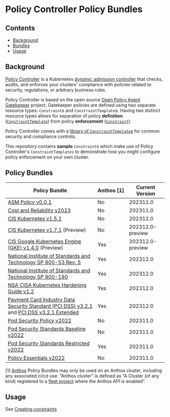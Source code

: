 # Policy Controller Policy Bundles

## Contents
- [Background](#background)
- [Bundles](#bundles)
- [Usage](#usage)

## Background

[Policy Controller](https://cloud.google.com/anthos-config-management/docs/concepts/policy-controller) is a Kubernetes [dynamic admission controller](https://kubernetes.io/docs/reference/access-authn-authz/extensible-admission-controllers/) that checks, audits, and enforces your clusters' compliance with policies related to security, regulations, or arbitrary business rules.

Policy Controller is based on the open source [Open Policy Agent Gatekeeper](https://github.com/open-policy-agent/gatekeeper) project. Gatekeeper policies are defined using two separate resource types: `Constraint`s and `ConstraintTemplate`s. Having two distinct resource types allows for separation of policy **definition** ([`ConstraintTemplate`](https://cloud.google.com/anthos-config-management/docs/concepts/policy-controller#constraint_templates)) from policy **enforcement** ([`Constraint`](https://cloud.google.com/anthos-config-management/docs/concepts/policy-controller#constraints)).

Policy Controller comes with a [library of `ConstraintTemplate`s](https://cloud.google.com/anthos-config-management/docs/reference/constraint-template-library) for common security and compliance controls.

This repository contains **sample** `Constraint`s which make use of Policy Controller's `ConstraintTemplates` to demonstrate how you might configure policy enforcement on your own cluster.

## Policy Bundles
| Policy Bundle | Anthos&nbsp;[1] | Current Version |
| --- | --- | --- |
| [ASM Policy v0.0.1](./bundles/asm-policy-v0.0.1) | No | 202311.0 |
| [Cost and Reliability v2023](./anthos-bundles/cost-reliability-v2023)| No | 202311.0 |
| [CIS Kubernetes v1.5.1](./bundles/cis-k8s-v1.5.1) | No | 202312.0 |
| [CIS Kubernetes v1.7.1](./bundles/cis-k8s-v1.7.1) (Preview)| No | 202312.0-preview |
| [CIS Google Kubernetes Engine (GKE) v1.4.0](./anthos-bundles/cis-gke-v1.4.0) (Preview)| Yes | 202312.0-preview |
| [National Institute of Standards and Technology SP 800-53 Rev. 5](./anthos-bundles/nist-sp-800-53-r5) | Yes | 202312.0 |
| [National Institute of Standards and Technology SP 800-190](./anthos-bundles/nist-sp-800-190) | Yes | 202312.0 |
| [NSA CISA Kubernetes Hardening Guide v1.2](./anthos-bundles/nsa-cisa-k8s-v1.2) | Yes | 202312.0 |
| [Payment Card Industry Data Security Standard (PCI DSS) v3.2.1](./anthos-bundles/pci-dss-v3.2.1) and [PCI DSS v3.2.1 Extended](./anthos-bundles/pci-dss-v3.2.1-extended) | Yes | 202312.0 |
| [Pod Security Policy v2022](./bundles/psp-v2022) | No | 202311.0 |
| [Pod Security Standards Baseline v2022](./bundles/pss-baseline-v2022) | No | 202311.0 |
| [Pod Security Standards Restricted v2022](./anthos-bundles/pss-restricted-v2022) | Yes | 202311.0 |
| [Policy Essentials v2022](./bundles/policy-essentials-v2022) | No | 202311.0 |

[1] [Anthos](https://cloud.google.com/anthos) Policy Bundles may only be used on an Anthos cluster, including any associated ci/cd use. “Anthos cluster” is defined as “A Cluster (of any kind) registered to a [fleet project](https://cloud.google.com/anthos/fleet-management/docs/fleet-concepts) where the Anthos API is enabled”.

## Usage

See [Creating constraints](https://cloud.google.com/anthos-config-management/docs/how-to/creating-constraints)
